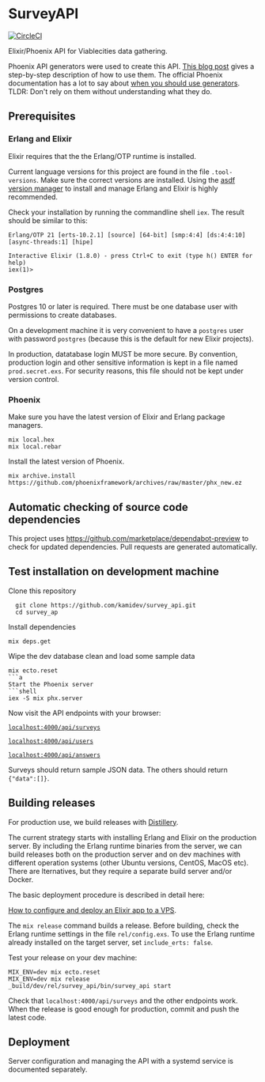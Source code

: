# SurveyAPI

[![CircleCI](https://circleci.com/gh/kamidev/survey_api.svg?style=svg&circle-token=65210ef7f2115ee81ae57725b5234badafb8b4ad)](https://circleci.com/gh/kamidev/survey_api)

Elixir/Phoenix API for Viablecities data gathering.

Phoenix API generators were used to create this API. [This blog post](https://becoming-functional.com/building-a-rest-api-with-phoenix-1-3-part-1-9f8754aeaa87) gives a step-by-step description of how to use them. The official Phoenix documentation has a lot to say about [when you should use generators](https://hexdocs.pm/phoenix/contexts.html). TLDR: Don't rely on them without understanding what they do.

## Prerequisites

### Erlang and Elixir

Elixir requires that the the Erlang/OTP runtime is installed.

Current language versions for this project are found in the file `.tool-versions`. Make sure the correct versions are installed. Using the [asdf version manager](https://github.com/asdf-vm/asdf) to install and manage Erlang and Elixir is highly recommended.

Check your installation by running the commandline shell `iex`. The result should be similar to this:

```survey_api git:(master) ✗ iex
Erlang/OTP 21 [erts-10.2.1] [source] [64-bit] [smp:4:4] [ds:4:4:10] [async-threads:1] [hipe]

Interactive Elixir (1.8.0) - press Ctrl+C to exit (type h() ENTER for help)
iex(1)>
```

### Postgres

Postgres 10 or later is required. There must be one database user with permissions to create databases.

On a development machine it is very convenient to have a `postgres` user with password `postgres` (because this is the default for new Elixir projects).

In production, datatabase login MUST be more secure. By convention, production login and other sensitive information is kept in a file named `prod.secret.exs`. For security reasons, this file should not be kept under version control.

### Phoenix

Make sure you have the latest version of Elixir and Erlang package managers.

```shell
mix local.hex
mix local.rebar
```

Install the latest version of Phoenix.

```shell
mix archive.install https://github.com/phoenixframework/archives/raw/master/phx_new.ez
```
## Automatic checking of source code dependencies

This project uses https://github.com/marketplace/dependabot-preview to check for updated dependencies. 
Pull requests are generated automatically.

## Test installation on development machine

Clone this repository

```shell
  git clone https://github.com/kamidev/survey_api.git
  cd survey_ap
```

Install dependencies

```shell
mix deps.get
```

Wipe the dev database clean and load some sample data

````shell
mix ecto.reset
```a
Start the Phoenix server
```shell
iex -S mix phx.server
````

Now visit the API endpoints with your browser:

[`localhost:4000/api/surveys`](http://localhost:4000/api/surveys)

[`localhost:4000/api/users`](http://localhost:4000/api/users)

[`localhost:4000/api/answers`](http://localhost:4000/api/answers)

Surveys should return sample JSON data. The others should return `{"data":[]}`.

## Building releases

For production use, we build releases with [Distillery](https://github.com/bitwalker/distillery).

The current strategy starts with installing Erlang and Elixir on the production server. By including the Erlang runtime binaries from the server, we can build releases both on the production server and on dev machines with different operation systems (other Ubuntu versions, CentOS, MacOS etc). There are lternatives, but they require a separate build server and/or Docker.

The basic deployment procedure is described in detail here:

[How to configure and deploy an Elixir app to a VPS](https://www.amberbit.com/blog/2017/7/17/deploy-elixir-app-to-a-vps/).

The `mix release` command builds a release. Before building, check the Erlang runtime settings in the file `rel/config.exs`. To use the Erlang runtime already installed on the target server, set `include_erts: false`.

Test your release on your dev machine:

```shell
MIX_ENV=dev mix ecto.reset
MIX_ENV=dev mix release
_build/dev/rel/survey_api/bin/survey_api start
```

Check that `localhost:4000/api/surveys` and the other endpoints work. When the release is good enough for production, commit and push the latest code.

## Deployment

Server configuration and managing the API with a systemd service is documented separately.
